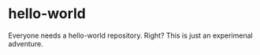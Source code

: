 # hello-world
Everyone needs a hello-world repository.  Right?
This is just an experimenal adventure.
